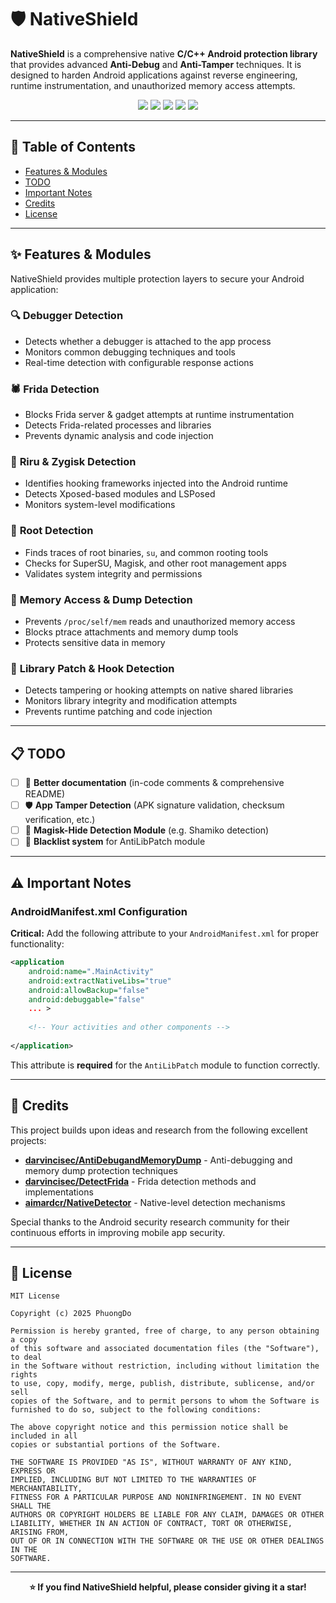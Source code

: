 # 🛡️ NativeShield

**NativeShield** is a comprehensive native **C/C++ Android protection library** that provides advanced **Anti-Debug** and **Anti-Tamper** techniques. It is designed to harden Android applications against reverse engineering, runtime instrumentation, and unauthorized memory access attempts.

<p align="center">
  <img src="https://img.shields.io/badge/Platform-Android-green?logo=android" />
  <img src="https://img.shields.io/badge/Language-C++-blue?logo=c%2B%2B" />
  <img src="https://img.shields.io/badge/Security-AntiDebug%2FAntiTamper-red" />
  <img src="https://img.shields.io/badge/License-MIT-lightgrey" />
  <img src="https://img.shields.io/badge/NDK-Compatible-orange" />
</p>

---

## 📖 Table of Contents

- [Features & Modules](#-features--modules)
- [TODO](#-todo)
- [Important Notes](#-important-notes)
- [Credits](#-credits)
- [License](#-license)

---

## ✨ Features & Modules

NativeShield provides multiple protection layers to secure your Android application:

### 🔍 **Debugger Detection**
- Detects whether a debugger is attached to the app process
- Monitors common debugging techniques and tools
- Real-time detection with configurable response actions

### 🕷️ **Frida Detection**
- Blocks Frida server & gadget attempts at runtime instrumentation
- Detects Frida-related processes and libraries
- Prevents dynamic analysis and code injection

### 🧬 **Riru & Zygisk Detection**
- Identifies hooking frameworks injected into the Android runtime
- Detects Xposed-based modules and LSPosed
- Monitors system-level modifications

### 📱 **Root Detection**
- Finds traces of root binaries, `su`, and common rooting tools
- Checks for SuperSU, Magisk, and other root management apps
- Validates system integrity and permissions

### 🧾 **Memory Access & Dump Detection**
- Prevents `/proc/self/mem` reads and unauthorized memory access
- Blocks ptrace attachments and memory dump tools
- Protects sensitive data in memory

### 🧩 **Library Patch & Hook Detection**
- Detects tampering or hooking attempts on native shared libraries
- Monitors library integrity and modification attempts
- Prevents runtime patching and code injection

---

## 📋 TODO

- [ ] 📖 **Better documentation** (in-code comments & comprehensive README)
- [ ] 🛡️ **App Tamper Detection** (APK signature validation, checksum verification, etc.)
- [ ] 🧩 **Magisk-Hide Detection Module** (e.g. Shamiko detection)
- [ ] 📜 **Blacklist system** for AntiLibPatch module

---

## ⚠️ Important Notes

### AndroidManifest.xml Configuration

**Critical:** Add the following attribute to your `AndroidManifest.xml` for proper functionality:

```xml
<application
    android:name=".MainActivity"
    android:extractNativeLibs="true"
    android:allowBackup="false"
    android:debuggable="false"
    ... >
    
    <!-- Your activities and other components -->
    
</application>
```

This attribute is **required** for the `AntiLibPatch` module to function correctly.

---

## 🙏 Credits

This project builds upon ideas and research from the following excellent projects:

- **[darvincisec/AntiDebugandMemoryDump](https://github.com/darvincisec/AntiDebugandMemoryDump)** - Anti-debugging and memory dump protection techniques
- **[darvincisec/DetectFrida](https://github.com/darvincisec/DetectFrida)** - Frida detection methods and implementations
- **[aimardcr/NativeDetector](https://github.com/aimardcr/NativeDetector)** - Native-level detection mechanisms

Special thanks to the Android security research community for their continuous efforts in improving mobile app security.

---

## 📄 License

```
MIT License

Copyright (c) 2025 PhuongDo

Permission is hereby granted, free of charge, to any person obtaining a copy
of this software and associated documentation files (the "Software"), to deal
in the Software without restriction, including without limitation the rights
to use, copy, modify, merge, publish, distribute, sublicense, and/or sell
copies of the Software, and to permit persons to whom the Software is
furnished to do so, subject to the following conditions:

The above copyright notice and this permission notice shall be included in all
copies or substantial portions of the Software.

THE SOFTWARE IS PROVIDED "AS IS", WITHOUT WARRANTY OF ANY KIND, EXPRESS OR
IMPLIED, INCLUDING BUT NOT LIMITED TO THE WARRANTIES OF MERCHANTABILITY,
FITNESS FOR A PARTICULAR PURPOSE AND NONINFRINGEMENT. IN NO EVENT SHALL THE
AUTHORS OR COPYRIGHT HOLDERS BE LIABLE FOR ANY CLAIM, DAMAGES OR OTHER
LIABILITY, WHETHER IN AN ACTION OF CONTRACT, TORT OR OTHERWISE, ARISING FROM,
OUT OF OR IN CONNECTION WITH THE SOFTWARE OR THE USE OR OTHER DEALINGS IN THE
SOFTWARE.
```

---

<p align="center">
  <strong>⭐ If you find NativeShield helpful, please consider giving it a star!</strong>
</p>
